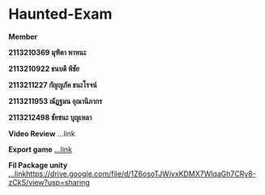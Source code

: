 # Haunted-Exam

**Member**

**2113210369 มุฑิตา พาหนะ**

**2113210922 ธนบดี พิชัย**

**2113211227 กัญญภัค ธนะโรจน์**

**2113211953 ณัฏฐมน อุณานิภากร**

**2113212498 ชัยชนะ บุญเหลา**

**Video Review**
...link

**Export game**
[...link](https://drive.google.com/file/d/19ohWzMWT7SVdtWIUWZ81Z09lo-O5HMdZ/view?usp=sharing)


**Fil Package unity**
[...link](https://drive.google.com/file/d/1Z6osoTJWivxKDMX7WlqaGh7CRy8-zCkS/view?usp=sharing)https://drive.google.com/file/d/1Z6osoTJWivxKDMX7WlqaGh7CRy8-zCkS/view?usp=sharing
